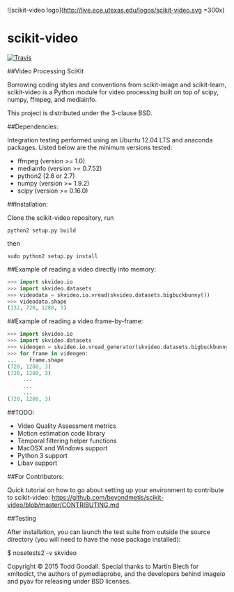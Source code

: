
![scikit-video logo](http://live.ece.utexas.edu/logos/scikit-video.svg =300x)


scikit-video
============

[![Travis](https://api.travis-ci.org/scikit-video/scikit-video.png?branch=master)](https://travis-ci.org/scikit-video/scikit-video)

##Video Processing SciKit

Borrowing coding styles and conventions from scikit-image and scikit-learn,
scikit-video is a Python module for video processing built on top of 
scipy, numpy, ffmpeg, and mediainfo.

This project is distributed under the 3-clause BSD.

##Dependencies:

Integration testing performed using an Ubuntu 12.04 LTS and anaconda packages. Listed below are the minimum versions tested:

- ffmpeg (version >= 1.0)
- mediainfo (version >= 0.7.52)
- python2 (2.6 or 2.7)
- numpy (version >= 1.9.2)
- scipy (version >= 0.16.0)

##Installation:

Clone the scikit-video repository, run

`python2 setup.py build`

then 

`sudo python2 setup.py install`

##Example of reading a video directly into memory:

```python
>>> import skvideo.io
>>> import skvideo.datasets
>>> videodata = skvideo.io.vread(skvideo.datasets.bigbuckbunny())
>>> videodata.shape
(132, 720, 1280, 3)
```

##Example of reading a video frame-by-frame:

```python
>>> import skvideo.io
>>> import skvideo.datasets
>>> videogen = skvideo.io.vread_generator(skvideo.datasets.bigbuckbunny())
>>> for frame in videogen:
...    frame.shape
(720, 1280, 3)
(720, 1280, 3)
     ...
     ...
     ...
(720, 1280, 3)
```


##TODO:
- Video Quality Assessment metrics
- Motion estimation code library
- Temporal filtering helper functions
- MacOSX and Windows support
- Python 3 support
- Libav support


##For Contributors:

Quick tutorial on how to go about setting up your environment to contribute to scikit-video: https://github.com/beyondmetis/scikit-video/blob/master/CONTRIBUTING.md

##Testing

After installation, you can launch the test suite from outside the source directory (you will need to have the nose package installed):

$ nosetests2 -v skvideo

Copyright &copy; 2015 Todd Goodall. Special thanks to Martín Blech for xmltodict, the authors of pymediaprobe, and the developers behind imageio and pyav for releasing under BSD licenses.
